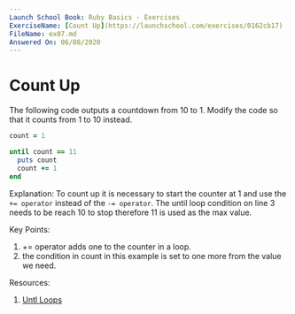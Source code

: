 ```yaml
---
Launch School Book: Ruby Basics - Exercises
ExerciseName: [Count Up](https://launchschool.com/exercises/0162cb17)
FileName: ex07.md
Answered On: 06/08/2020
---
```


# Count Up

The following code outputs a countdown from 10 to 1. Modify the code so 
that it counts from 1 to 10 instead.

```ruby
count = 1

until count == 11
  puts count
  count += 1
end
```

Explanation: 
To count up it is necessary to start the counter at 1 and use the `+= operator`
instead of the `-= operator`.  The until loop condition on line 3 needs to be
reach 10 to stop therefore 11 is used as the max value.


Key Points: 
1. += operator adds one to the counter in a loop.  
2. the condition in count in this example is set to one more from the value we need.
    

Resources:
1. [Untl Loops](https://launchschool.com/books/ruby/read/loops_iterators#untilloops)